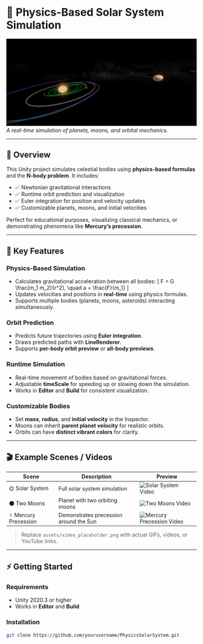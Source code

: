 # 🌌 Physics-Based Solar System Simulation

![Solar System Preview](assets/solar_system_preview.png)  
*A real-time simulation of planets, moons, and orbital mechanics.*

---

## 🔭 Overview

This Unity project simulates celestial bodies using **physics-based formulas** and the **N-body problem**. It includes:

- ✅ Newtonian gravitational interactions
- ✅ Runtime orbit prediction and visualization
- ✅ Euler integration for position and velocity updates
- ✅ Customizable planets, moons, and initial velocities

Perfect for educational purposes, visualizing classical mechanics, or demonstrating phenomena like **Mercury’s precession**.

---

## 🌟 Key Features

### **Physics-Based Simulation**
- Calculates gravitational acceleration between all bodies:
\[
F = G \frac{m_1 m_2}{r^2}, \quad a = \frac{F}{m_1}
\]
- Updates velocities and positions in **real-time** using physics formulas.
- Supports multiple bodies (planets, moons, asteroids) interacting simultaneously.

### **Orbit Prediction**
- Predicts future trajectories using **Euler integration**.
- Draws predicted paths with **LineRenderer**.
- Supports **per-body orbit preview** or **all-body previews**.

### **Runtime Simulation**
- Real-time movement of bodies based on gravitational forces.
- Adjustable **timeScale** for speeding up or slowing down the simulation.
- Works in **Editor** and **Build** for consistent visualization.

### **Customizable Bodies**
- Set **mass**, **radius**, and **initial velocity** in the Inspector.
- Moons can inherit **parent planet velocity** for realistic orbits.
- Orbits can have **distinct vibrant colors** for clarity.

---

## 🎬 Example Scenes / Videos

| Scene | Description | Preview |
|-------|-------------|---------|
| 🌞 Solar System | Full solar system simulation | ![Solar System Video](assets/video_placeholder.png) |
| 🌑 Two Moons | Planet with two orbiting moons | ![Two Moons Video](assets/video_placeholder.png) |
| ☿ Mercury Precession | Demonstrates precession around the Sun | ![Mercury Precession Video](assets/video_placeholder.png) |

> Replace `assets/video_placeholder.png` with actual GIFs, videos, or YouTube links.

---

## ⚡ Getting Started

### **Requirements**
- Unity 2020.3 or higher  
- Works in **Editor** and **Build**

### **Installation**
```bash
git clone https://github.com/yourusername/PhysicsSolarSystem.git
